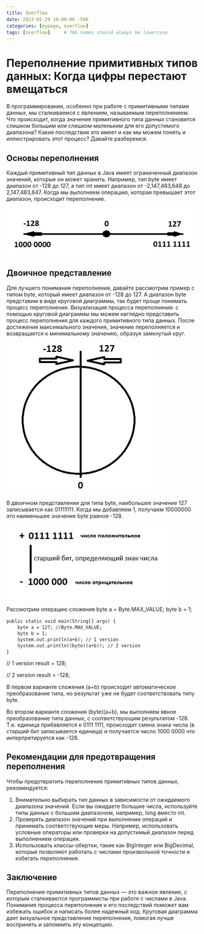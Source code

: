 ```yaml
---
title: Overflow
date: 2023-05-29 10:00:00 -500
categories: [mypage, overflow]
tags: [overflow]     # TAG names should always be lowercase
---
```

# Переполнение примитивных типов данных: Когда цифры перестают вмещаться 
В программировании, особенно при работе с примитивными типами данных, мы сталкиваемся с явлением, называемым переполнением. Что происходит, когда значение примитивного типа данных становится слишком большим или слишком маленьким для его допустимого диапазона? Какие последствия это имеет и как мы можем понять и иллюстрировать этот процесс? Давайте разберемся.

## Основы переполнения
Каждый примитивный тип данных в Java имеет ограниченный диапазон значений, которые он может хранить. Например, тип byte имеет диапазон от -128 до 127, а тип int имеет диапазон от       -2,147,483,648 до 2,147,483,647. Когда мы выполняем операцию, которая превышает этот диапазон, происходит переполнение.



![Image 1](/assets/posts/num-1-2.jpg)


## Двоичное представление
Для лучшего понимания переполнения, давайте рассмотрим пример с типом byte, который имеет диапазон от -128 до 127. А диапазон byte представим в виде круговой диаграммы, так будет проще понимать процесс переполнения.
Визуализация процесса переполнения: с помощью круговой диаграммы мы можем наглядно представить процесс переполнения для каждого примитивного типа данных. После достижения максимального значения, значение переполняется и возвращается к минимальному значению, образуя замкнутый круг.


![Image 1](/assets/posts/num-2-2.jpg)


 В двоичном представлении для типа byte, наибольшее значение 127 записывается как 01111111. Когда мы добавляем 1, получаем 10000000 это наименьшее значение byte равное -128. 


![Image 1](/assets/posts/num-3-3.jpg)


 Рассмотрим операцию сложения byte a = Byte.MAX_VALUE; byte b = 1; 


    public static void main(String[] args) {
        byte a = 127; //Byte.MAX_VALUE;
        byte b = 1;
        System.out.println(a+b); // 1 version
        System.out.println((byte)(a+b)); // 2 version
    }


// 1 version result = 128;

// 2 version result = -128;

В первом варианте сложения (a+b) происходит автоматическое преобразование типа, но результат уже не будет соответствовать типу byte.

Во втором варианте сложения (byte)(a+b), мы выполняем явное преобразование типа данных, с соответствующим результатом -128. Т.е. единица прибавляется к 0111 1111, происходит смена знака числа (в старший бит записывается единица) и получается число 1000 0000 что интерпретируется как -128.

## Рекомендации для предотвращения переполнения
Чтобы предотвратить переполнение примитивных типов данных, рекомендуется:
1.  Внимательно выбирать тип данных в зависимости от ожидаемого диапазона значений. Если вы ожидаете большие числа, используйте типы данных с большим диапазоном, например, long вместо int.
2.  Проверять диапазон значений при выполнении операций и принимать соответствующие меры. Например, использовать условные операторы или проверки на допустимый диапазон перед выполнением операции.
3.  Использовать классы-обертки, такие как BigInteger или BigDecimal, которые позволяют работать с числами произвольной точности и избегать переполнения.


## Заключение
Переполнение примитивных типов данных — это важное явление, с которым сталкиваются программисты при работе с числами в Java. Понимание процесса переполнения и его последствий поможет вам избежать ошибок и написать более надежный код. Круговая диаграмма дает визуальное представление переполнения, помогая лучше воспринять и запомнить эту концепцию.



